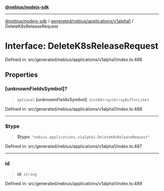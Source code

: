 [**@nebius/nodejs-sdk**](../../../../../README.md)

---

[@nebius/nodejs-sdk](../../../../../README.md) / [generated/nebius/applications/v1alpha1](../README.md) / DeleteK8sReleaseRequest

# Interface: DeleteK8sReleaseRequest

Defined in: src/generated/nebius/applications/v1alpha1/index.ts:486

## Properties

### \[unknownFieldsSymbol\]?

> `optional` **\[unknownFieldsSymbol\]**: `Uint8Array`\<`ArrayBufferLike`\>

Defined in: src/generated/nebius/applications/v1alpha1/index.ts:488

---

### $type

> **$type**: `"nebius.applications.v1alpha1.DeleteK8sReleaseRequest"`

Defined in: src/generated/nebius/applications/v1alpha1/index.ts:487

---

### id

> **id**: `string`

Defined in: src/generated/nebius/applications/v1alpha1/index.ts:489
